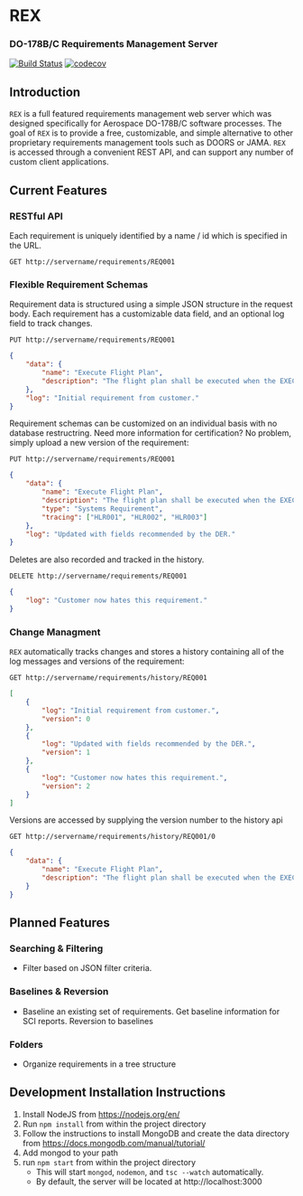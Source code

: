 # REX
### DO-178B/C Requirements Management Server
[![Build Status](https://travis-ci.org/sweiner/rex.svg?branch=master)](https://travis-ci.org/sweiner/rex) [![codecov](https://codecov.io/gh/sweiner/rex/branch/master/graph/badge.svg)](https://codecov.io/gh/sweiner/rex)

## Introduction
`REX` is a full featured requirements management web server which was designed specifically for Aerospace DO-178B/C software processes.  The goal of `REX` is to provide a free, customizable, and simple alternative to other proprietary requirements management tools such as DOORS or JAMA.  `REX` is accessed through a convenient REST API, and can support any number of custom client applications.

## Current Features
### RESTful API
Each requirement is uniquely identified by a name / id which is specified in the URL.
```
GET http://servername/requirements/REQ001
```

### Flexible Requirement Schemas
Requirement data is structured using a simple JSON structure in the request body.  Each requirement has a customizable data field, and an optional log field to track changes.

```
PUT http://servername/requirements/REQ001
```
```json
{
    "data": {
        "name": "Execute Flight Plan",
        "description": "The flight plan shall be executed when the EXEC button is pressed"
    },
    "log": "Initial requirement from customer."
}
```
Requirement schemas can be customized on an individual basis with no database restructring.  Need more information for certification?  No problem, simply upload a new version of the requirement:

```
PUT http://servername/requirements/REQ001
```
```json
{
    "data": {
        "name": "Execute Flight Plan",
        "description": "The flight plan shall be executed when the EXEC button is pressed",
        "type": "Systems Requirement",
        "tracing": ["HLR001", "HLR002", "HLR003"]
    },
    "log": "Updated with fields recommended by the DER."
}
```
Deletes are also recorded and tracked in the history.

```
DELETE http://servername/requirements/REQ001
```
```json
{
    "log": "Customer now hates this requirement."
}
```

### Change Managment
`REX` automatically tracks changes and stores a history containing all of the log messages and versions of the requirement:

```
GET http://servername/requirements/history/REQ001
```
```json
[
    {
        "log": "Initial requirement from customer.",
        "version": 0
    },
    {
        "log": "Updated with fields recommended by the DER.",
        "version": 1
    },
    {
        "log": "Customer now hates this requirement.",
        "version": 2
    }
]
```
Versions are accessed by supplying the version number to the history api
```
GET http://servername/requirements/history/REQ001/0
```
```json
{
    "data": {
        "name": "Execute Flight Plan",
        "description": "The flight plan shall be executed when the EXEC button is pressed"
    }
}
```
## Planned Features
### Searching & Filtering
- Filter based on JSON filter criteria.
### Baselines & Reversion
- Baseline an existing set of requirements.  Get baseline information for SCI reports.  Reversion to baselines
### Folders
- Organize requirements in a tree structure

## Development Installation Instructions
1. Install NodeJS from https://nodejs.org/en/
2. Run `npm install` from within the project directory
3. Follow the instructions to install MongoDB and create the data directory from https://docs.mongodb.com/manual/tutorial/
4. Add mongod to your path
5. run `npm start` from within the project directory
   * This will start `mongod`, `nodemon`, and `tsc --watch` automatically.
   * By default, the server will be located at http://localhost:3000
